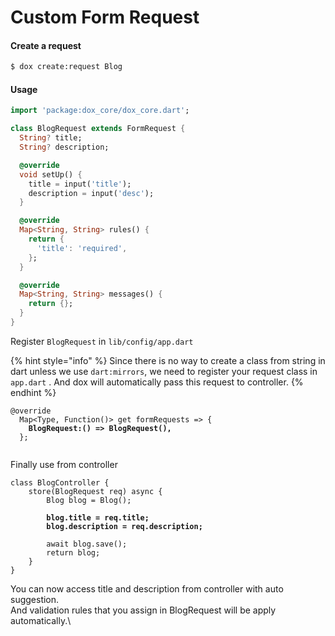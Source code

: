 # Custom Form Request

#### Create a request

```bash
$ dox create:request Blog
```

#### Usage

```dart
import 'package:dox_core/dox_core.dart';

class BlogRequest extends FormRequest {
  String? title;
  String? description;

  @override
  void setUp() {
    title = input('title');
    description = input('desc');
  }

  @override
  Map<String, String> rules() {
    return {
      'title': 'required',
    };
  }

  @override
  Map<String, String> messages() {
    return {};
  }
}
```

Register `BlogRequest` in `lib/config/app.dart`&#x20;

{% hint style="info" %}
Since there is no way to create a class from string in dart unless we use `dart:mirrors`, we need to register your request class in `app.dart` . And dox will automatically pass this request  to controller.
{% endhint %}

<pre class="language-dart"><code class="lang-dart">@override
  Map&#x3C;Type, Function()> get formRequests => {
<strong>    BlogRequest:() => BlogRequest(),
</strong>  };

</code></pre>

Finally use from controller

<pre class="language-dart"><code class="lang-dart">class BlogController {
    store(BlogRequest req) async {
        Blog blog = Blog();
        
<strong>        blog.title = req.title;
</strong><strong>        blog.description = req.description;
</strong>        
        await blog.save();
        return blog;
    }
}
</code></pre>

You can now access title and description from controller with auto suggestion. \
And validation rules that you assign in BlogRequest will be apply automatically.\


